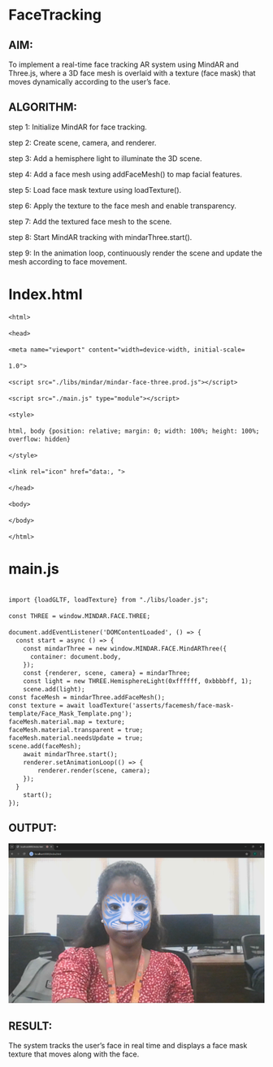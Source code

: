 # FaceTracking

## AIM:
To implement a real-time face tracking AR system using MindAR and Three.js, where a 3D face mesh is overlaid with a texture (face mask) that moves dynamically according to the user’s face.

## ALGORITHM:
step 1: Initialize MindAR for face tracking.

step 2: Create scene, camera, and renderer.

step 3: Add a hemisphere light to illuminate the 3D scene.

step 4: Add a face mesh using addFaceMesh() to map facial features.

step 5: Load face mask texture using loadTexture().

step 6: Apply the texture to the face mesh and enable transparency.

step 7: Add the textured face mesh to the scene.

step 8: Start MindAR tracking with mindarThree.start().

step 9: In the animation loop, continuously render the scene and update the mesh according to face movement.

# Index.html
```
<html>

<head>

<meta name="viewport" content="width=device-width, initial-scale=

1.0">

<script src="./libs/mindar/mindar-face-three.prod.js"></script>

<script src="./main.js" type="module"></script>

<style>

html, body {position: relative; margin: 0; width: 100%; height: 100%; overflow: hidden}

</style>

<link rel="icon" href="data:, ">

</head>

<body>

</body>

</html>
```
# main.js
```

import {loadGLTF, loadTexture} from "./libs/loader.js";

const THREE = window.MINDAR.FACE.THREE;

document.addEventListener('DOMContentLoaded', () => {
  const start = async () => {
    const mindarThree = new window.MINDAR.FACE.MindARThree({
      container: document.body,
    });
    const {renderer, scene, camera} = mindarThree;  
    const light = new THREE.HemisphereLight(0xffffff, 0xbbbbff, 1);
    scene.add(light);   
const faceMesh = mindarThree.addFaceMesh();
const texture = await loadTexture('asserts/facemesh/face-mask-template/Face_Mask_Template.png');
faceMesh.material.map = texture;
faceMesh.material.transparent = true;
faceMesh.material.needsUpdate = true;
scene.add(faceMesh);
    await mindarThree.start();
    renderer.setAnimationLoop(() => {
        renderer.render(scene, camera);
    });
  } 
    start();        
});
```


## OUTPUT:
![alt text](<Screenshot 2025-10-18 094101.png>)

## RESULT: 
The system tracks the user’s face in real time and displays a face mask texture that moves along with the face.